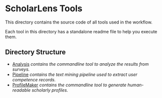 # ScholarLens Tools
This directory contains the source code of all tools used in the workflow. 

Each tool in this directory has a standalone readme file to help you execute them.

## Directory Structure
 * [Analysis](../master/Tools/Analysis) *contains the commandline tool to analyze the results from surveys.*
 * [Pipeline](../master/Tools/Pipeline) *contains the text mining pipeline used to extract user competence records.*
 * [ProfileMaker](../master/Tools/ProfileMaker) *contains the commandline tool to generate human-readable scholarly profiles.*
